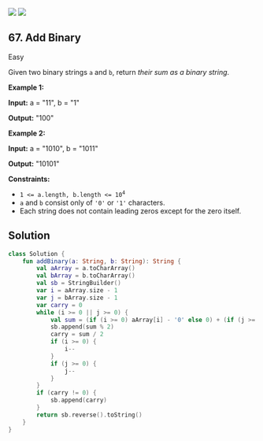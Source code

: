 [![](https://img.shields.io/github/stars/LeetCode-Top-Interview-150/LeetCode-Top-Interview-150?label=Stars&style=flat-square)](https://github.com/LeetCode-Top-Interview-150/LeetCode-Top-Interview-150)
[![](https://img.shields.io/github/forks/LeetCode-Top-Interview-150/LeetCode-Top-Interview-150?label=Fork%20me%20on%20GitHub%20&style=flat-square)](https://github.com/LeetCode-Top-Interview-150/LeetCode-Top-Interview-150/fork)

## 67\. Add Binary

Easy

Given two binary strings `a` and `b`, return _their sum as a binary string_.

**Example 1:**

**Input:** a = "11", b = "1"

**Output:** "100"

**Example 2:**

**Input:** a = "1010", b = "1011"

**Output:** "10101"

**Constraints:**

*   <code>1 <= a.length, b.length <= 10<sup>4</sup></code>
*   `a` and `b` consist only of `'0'` or `'1'` characters.
*   Each string does not contain leading zeros except for the zero itself.

## Solution

```kotlin
class Solution {
    fun addBinary(a: String, b: String): String {
        val aArray = a.toCharArray()
        val bArray = b.toCharArray()
        val sb = StringBuilder()
        var i = aArray.size - 1
        var j = bArray.size - 1
        var carry = 0
        while (i >= 0 || j >= 0) {
            val sum = (if (i >= 0) aArray[i] - '0' else 0) + (if (j >= 0) bArray[j] - '0' else 0) + carry
            sb.append(sum % 2)
            carry = sum / 2
            if (i >= 0) {
                i--
            }
            if (j >= 0) {
                j--
            }
        }
        if (carry != 0) {
            sb.append(carry)
        }
        return sb.reverse().toString()
    }
}
```